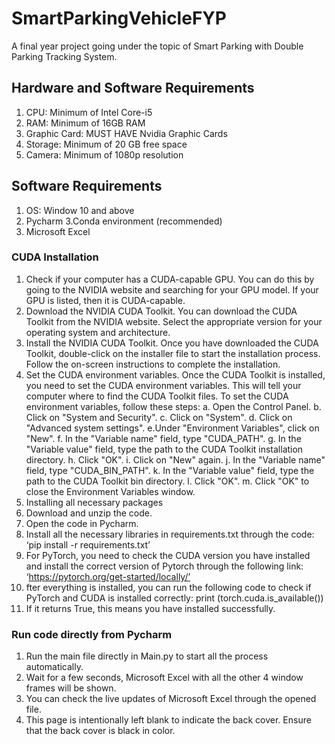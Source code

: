# SmartParkingVehicleFYP
 A final year project going under the topic of Smart Parking with Double Parking Tracking System.
 
## Hardware and Software Requirements
1. CPU: Minimum of Intel Core-i5
2. RAM: Minimum of 16GB RAM
3. Graphic Card:  MUST HAVE Nvidia Graphic Cards
4. Storage: Minimum of 20 GB free space
5. Camera: Minimum of 1080p resolution
## Software Requirements
1. OS: Window 10 and above
2. Pycharm
3.Conda environment (recommended)
4. Microsoft Excel

### CUDA Installation
1. Check if your computer has a CUDA-capable GPU. You can do this by going to the NVIDIA website and searching for your GPU model. If your GPU is listed, then it is CUDA-capable.
2. Download the NVIDIA CUDA Toolkit. You can download the CUDA Toolkit from the NVIDIA website. Select the appropriate version for your operating system and architecture.
3. Install the NVIDIA CUDA Toolkit. Once you have downloaded the CUDA Toolkit, double-click on the installer file to start the installation process. Follow the on-screen instructions to complete the installation.
4. Set the CUDA environment variables. Once the CUDA Toolkit is installed, you need to set the CUDA environment variables. This will tell your computer where to find the CUDA Toolkit files. To set the CUDA environment variables, follow these steps:
a. Open the Control Panel.
b. Click on "System and Security".
c. Click on "System".
d. Click on "Advanced system settings".
e.Under "Environment Variables", click on "New".
f. In the "Variable name" field, type "CUDA_PATH".
g. In the "Variable value" field, type the path to the CUDA Toolkit installation directory.
h. Click "OK".
i. Click on "New" again.
j. In the "Variable name" field, type "CUDA_BIN_PATH".
k. In the "Variable value" field, type the path to the CUDA Toolkit bin directory.
l. Click "OK".
m. Click "OK" to close the Environment Variables window.
6. Installing all necessary packages
7. Download and unzip the code.
8. Open the code in Pycharm.
9. Install all the necessary libraries in requirements.txt through the code:
   ‘pip install -r requirements.txt’
10. For PyTorch, you need to check the CUDA version you have installed and install the correct version of Pytorch through the following link:
   ‘https://pytorch.org/get-started/locally/’
11. fter everything is installed, you can run the following code to check if PyTorch and CUDA is installed correctly:
    print (torch.cuda.is_available()) 
12. If it returns True, this means you have installed successfully.

### Run code directly from Pycharm
1. Run the main file directly in Main.py to start all the process automatically.
2. Wait for a few seconds, Microsoft Excel with all the other 4 window frames will be  shown.
3. You can check the live updates of Microsoft Excel through the opened file.
4. This page is intentionally left blank to indicate the back cover. Ensure that the back cover is black in color.
